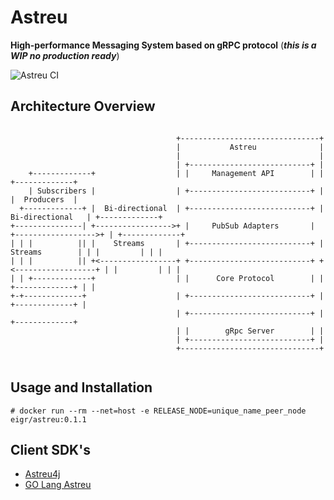 # Astreu

**High-performance Messaging System based on gRPC protocol** (***this is a WIP no production ready***)

![Astreu CI](https://github.com/eigr/Astreu/workflows/Astreu%20CI/badge.svg)

## Architecture Overview

```

                                     +-------------------------------+
                                     |           Astreu              |
                                     |                               |
                                     | +---------------------------+ |
    +-------------+                  | |     Management API        | |                   +-------------+
    | Subscribers |                  | +---------------------------+ |                   |  Producers  |
  +-------------+ |  Bi-directional  | +---------------------------+ |  Bi-directional   | +-------------+
+---------------| +----------------->+ |     PubSub Adapters       | +------------------>+ | +-------------+
| | |          || |    Streams       | +---------------------------+ |    Streams        | | |         | | |
| | |          || +<-----------------+ +---------------------------+ +<------------------+ | |         | | |
| | +-------------+                  | |      Core Protocol        | |                   +-------------+ | |
+-+-------------+                    | +---------------------------+ |                     +-------------+ |
                                     | +---------------------------+ |                       +-------------+
                                     | |        gRpc Server        | |
                                     | +---------------------------+ |
                                     +-------------------------------+


```

## Usage and Installation

```
# docker run --rm --net=host -e RELEASE_NODE=unique_name_peer_node eigr/astreu:0.1.1
```

## Client SDK's

* [Astreu4j](https://github.com/eigr/astreu4j)
* [GO Lang Astreu](https://github.com/eigr/astreu-go)